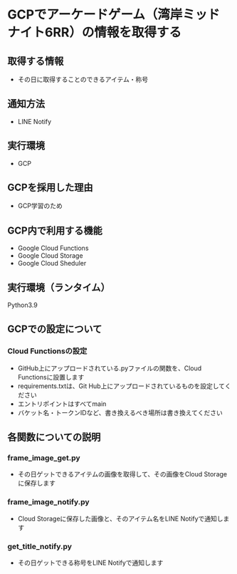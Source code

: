 # GCPでアーケードゲーム（湾岸ミッドナイト6RR）の情報を取得する

## 取得する情報
- その日に取得することのできるアイテム・称号

## 通知方法
- LINE Notify

## 実行環境
- GCP

## GCPを採用した理由
- GCP学習のため

## GCP内で利用する機能
- Google Cloud Functions
- Google Cloud Storage
- Google Cloud Sheduler

## 実行環境（ランタイム）
Python3.9

## GCPでの設定について
### Cloud Functionsの設定
- GitHub上にアップロードされている.pyファイルの関数を、Cloud Functionsに設置します
- requirements.txtは、Git Hub上にアップロードされているものを設定してください
- エントリポイントはすべてmain
- バケット名・トークンIDなど、書き換えるべき場所は書き換えてください


## 各関数についての説明
### frame_image_get.py
- その日ゲットできるアイテムの画像を取得して、その画像をCloud Storageに保存します

### frame_image_notify.py
- Cloud Storageに保存した画像と、そのアイテム名をLINE Notifyで通知します

### get_title_notify.py
- その日ゲットできる称号をLINE Notifyで通知します

